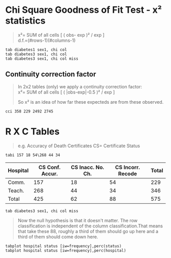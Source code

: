 #  Chi Square Goodness of Fit Test - x² statistics #
>  
> x²= SUM of all cells [ ( obs- exp )² / exp ]  
> d.f.=(#rows-1)(#columns-1)  
>  

	tab diabetes1 sex1, chi col
	tab diabetes3 sex1, chi col
	tab diabetes3 sex1, chi col miss


## Continuity correction factor ##
> In 2x2 tables (only) we apply a continuity correction factor:  
> x²= SUM of all cells [ ( |obs-exp|-0.5 )² / exp ]  
>  
> So x² is an idea of how far these expecteds are from these observed.  

	cci 358 229 2492 2745

# R X C Tables  #
> e.g. Accuracy of Death Certificates
> CS= Certificate Status

	tabi 157 18 54\268 44 34

Hospital | CS Conf. Accur. | CS Inacc. No. Ch. | CS Incorr. Recode | Total
-------- | --------------- | ----------------- | ----------------- | --------
Comm.    | 157             | 18                | 54                | 229
Teach.   | 268             | 44                | 34                | 346
Total    | 425             | 62                | 88                | 575

	tab diabetes3 sex1, chi col miss

> Now the null hypothesis is that it doesn't matter. The row classification is independent of the column classification.That means that take these 88, roughly a third of them should go up
here and a third of them should come down here.

	tabplot hospital status [iw=frequency],perc(status)
	tabplot hospital status [iw=frequency],perc(hospital)

